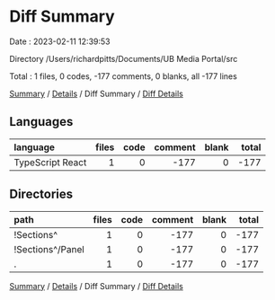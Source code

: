 # Diff Summary

Date : 2023-02-11 12:39:53

Directory /Users/richardpitts/Documents/UB Media Portal/src

Total : 1 files,  0 codes, -177 comments, 0 blanks, all -177 lines

[Summary](results.md) / [Details](details.md) / Diff Summary / [Diff Details](diff-details.md)

## Languages
| language | files | code | comment | blank | total |
| :--- | ---: | ---: | ---: | ---: | ---: |
| TypeScript React | 1 | 0 | -177 | 0 | -177 |

## Directories
| path | files | code | comment | blank | total |
| :--- | ---: | ---: | ---: | ---: | ---: |
| !Sections^ | 1 | 0 | -177 | 0 | -177 |
| !Sections^/Panel | 1 | 0 | -177 | 0 | -177 |
| . | 1 | 0 | -177 | 0 | -177 |

[Summary](results.md) / [Details](details.md) / Diff Summary / [Diff Details](diff-details.md)